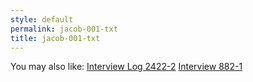 ```yaml
---
style: default
permalink: jacob-001-txt
title: jacob-001-txt
---
```

You may also like:
[Interview Log 2422-2](http://scp-wiki.net/interview-log-2422-2)
[Interview 882-1](http://scp-wiki.net/interview-882-1)